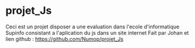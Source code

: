 # projet_Js

Ceci est un projet disposer a une evaluation dans l'ecole d'informatique Supinfo consistant a l'aplication du js dans un site internet
Fait par Johan et 
lien github : https://github.com/Numop/projet_Js
